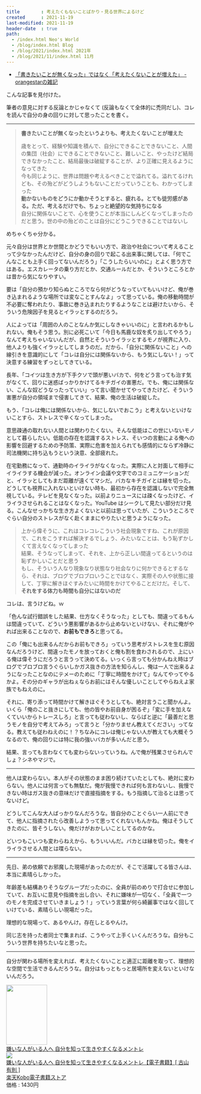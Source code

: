 ```yaml
---
title        : 考えたくもないことばかり・見る世界によるけど
created      : 2021-11-19
last-modified: 2021-11-19
header-date  : true
path:
  - /index.html Neo's World
  - /blog/index.html Blog
  - /blog/2021/index.html 2021年
  - /blog/2021/11/index.html 11月
---
```


- [「書きたいことが無くなった」ではなく「考えたくないことが増えた」 - orangestarの雑記](https://orangestar.hatenadiary.jp/entry/2021/11/11/134335)

こんな記事を見付けた。

筆者の意見に対する反論とかじゃなくて (反論もなくて全体的に禿同だし)、コレを読んで自分の身の回りに対して思ったことを書く。

---

> **書きたいことが無くなったというよりも、考えたくないことが増えた**
> 
> 歳をとって、経験や知識を積んで、自分にできることできないこと、人間の集団（社会）にできることできないこと、難しいこと、やったけど結局できなかったこと、結局最後は破綻することが、より正確に見えるようになってきた  
> 今も同じように、世界は問題や考えるべきことで溢れてる。溢れてるけれども、その殆どがどうしようもないことだっていうことも、わかってしまった  
> **動かないものをどうにか動かそうとすると、疲れる。とても徒労感がある。ただ、考えるだけでも、ちょっと絶望的な気持ちになる**  
> 自分に関係ないことで、心を使うことが本当にしんどくなってしまったのだと思う。世の中の殆どのことは自分にどうこうできることではないし

めちゃくちゃ分かる。

元々自分は世界とか世間とかどうでもいい方で、政治や社会について考えることって少なかったんだけど、自分の身の回りで起こる出来事に関しては、「何でこんなことも上手く回ってないんだろう」「こうしたらいいのに」とよく思う方ではある。エスカレータの乗り方だとか、交通ルールだとか、そういうところとかは昔から気になりやすい。

要は「自分の預かり知らぬところでなら何がどうなっていてもいいけど、俺が巻き込まれるような場所では変なことすんなよ」って思っている。俺の移動時間が不必要に奪われたり、事故に巻き込まれたりするようなことは避けたいから、そういう危険因子を見るとイラッとするのだろう。

人によっては「周囲の人のことなんか気にしなきゃいいのに」と言われるかもしれない。俺もそう思う。別に必死こいて「今日も馬鹿な奴を炙り出してやろう」なんて考えちゃいないんだが、自然とそういうイラッとするモノが視界に入り、他人よりも強くイラッとしてしまうのだ。だから、「自分に関係ないこと」への線引きを意識的にして「コレは自分には関係ないから、もう気にしない！」って決意する練習をずっとしてきている。

長年、「コイツは生き方が下手クソで頭が悪いバカで、何をどう言っても治す気がなくて、回りに迷惑ばっかりかけてるキチガイの害悪だ。でも、俺には関係ない、こんな奴どうなったっていい」って言い聞かせてやってきたけど、そういう害悪が自分の領域まで侵害してきて、結果、俺の生活は破綻した。

もう、「コレは俺には関係ないから、気にしないでおこう」と考えないといけないことすら、ストレスで辛くなってしまった。

意思疎通の取れない人間とは関わりたくない。そんな低能はこの世にいないモノとして暮らしたい。低能の存在を認識するストレス、そいつの言動による俺への影響を回避するための予防策、実際に危害を加えられても感情的にならず冷静に司法機関に持ち込もうという決意、全部疲れた。

在宅勤務になって、通勤時のイライラがなくなった。実際に人と対面して相手にイライラする機会が減った。オンライン会議や文字でのコミュニケーションだと、イラッとしてもまだ距離が遠くてマシだ。バカなキチガイとは縁を切った。どうしても視界に入れないといけない時も、最初から存在を認識しないで完全無視している。テレビを見なくなった。以前よりニュースには疎くなったけど、イライラさせられることはなくなった。YouTube はシークして見たい部分だけ見る。こんなせっかちな生き方よくないと以前は思っていたが、こういうところでぐらい自分のストレスがなく赴くままにやりたいと思うようになった。

> 上から偉そうに、これはコレコレこういう社会現象ですね、これが原因で、これをこうすれば解決するでしょう、みたいなことは、もう恥ずかしくて言えなくなってしまった  
> 結果、そうなってしまって、それを、上から正しい間違ってるというのは恥ずかしいことだと思う  
> もし、そういう人なり現象なり状態なり社会なりに何かできるとするなら、それは、ブログでブロブロいうことではなく、実際その人や状態に接して、丁寧に解きほぐすみたいに時間をかけてやることだけだ。そして、**それをする体力も時間も自分にはないのだ**

コレは、言うけどね。ｗ

「色んな試行錯誤をした結果、仕方なくそうなった」としても、間違ってるもんは間違っていて、どういう悪影響があるから止めないといけない、それに俺がやれば出来ることなので、**お前もできろ**と思ってる。

この「俺にも出来るんだからお前もできろ」っていう思考がストレスを生む原因なんだろうけど、間違ったモノを放っておくと俺も割を食わされるので、上にいる俺は偉そうにだろうと言うって決めてる。いっくら言っても分かんねえ時はブログでブロブロ言うぐらいしかガス抜きの方法を知らんし、俺は一人で出来るようになったことなのにテメーのために「丁寧に時間をかけて」なんてやってやるかよ。その分のギャラが出ねぇならお前にはそんな優しいことしてやらねえよ家族でもねえのに。

それに、寄り添って時間かけて解きほぐそうとしても、絶対言うこと聞かんよ。いくら「俺のこと抜きにしても、他の皆やお前自身が困るぞ」「変に手を加えなくていいからトレースしろ」と言っても従わないし、ならばと逆に「最善だと思うモノを自分で考えてみろ」って言うと「分かりません教えてください」ってなる。教えても従わねえのに！？ちなみにコレは俺じゃない人が教えても大概そうなるので、俺の回りには特に我の強いバカが多いんだと思う。

結果、言っても言わなくても変わらないっていうね。んで俺が残業させられんでしょ？シネやマジで。

---

他人は変わらない。本人がその状態のまま困り続けていたとしても、絶対に変わらない。他人には何言っても無駄だ。俺が我慢できれば何も言わないし、我慢できない時はガス抜きの意味だけで直接指摘をする。もう指摘して治るとは思ってないけど。

どうしてこんな大人ばっかりなんだろうな。皆自分のことぐらい一人前にできて、他人に指摘されたら改善しようって思ってくれないもんかね。俺はそうしてきたのに、皆そうしない。俺だけがおかしいことしてるのかな。

どいつもこいつも変わらねえから、もういいんだ。バカとは縁を切った。俺をイライラさせる人間とは喋らない。

---

先日、弟の依頼でお邪魔した現場があったのだが、そこで活躍してる皆さんは、本当に素晴らしかった。

年齢差も結構ありそうなグループだったのに、全員が前のめりで打合せに参加していて、お互いに意見や指摘を出し合い、それに嫌味が一切なく、「全員で一つのモノを完成させていきましょう！」っていう言葉が何ら綺麗事ではなく回していけている、素晴らしい現場だった。

理想的な現場って、あるやんけ。存在しとるやんけ。

同じ志を持った者同士で集まれば、こうやって上手くいくんだろうな。自分もこういう世界を持ちたいなと思った。

---

自分が関わる場所を変えれば、考えたくないことと適正に距離を取って、理想的な空間で生活できるんだろうな。自分はもっともっと居場所を変えないといけないんだろう。

<div class="ad-amazon">
  <div class="ad-amazon-image">
    <a href="https://www.amazon.co.jp/dp/B0844JWBY2?tag=neos21-22&amp;linkCode=osi&amp;th=1&amp;psc=1">
      <img src="https://m.media-amazon.com/images/I/416FpbCgEFL._SL160_.jpg" width="109" height="160">
    </a>
  </div>
  <div class="ad-amazon-info">
    <div class="ad-amazon-title">
      <a href="https://www.amazon.co.jp/dp/B0844JWBY2?tag=neos21-22&amp;linkCode=osi&amp;th=1&amp;psc=1">嫌いな人がいる人へ 自分を知って生きやすくなるメントレ</a>
    </div>
  </div>
</div>

<div class="ad-rakuten">
  <div class="ad-rakuten-image">
    <a href="https://hb.afl.rakuten.co.jp/hgc/g00reb42.waxycf23.g00reb42.waxyd080/?pc=https%3A%2F%2Fitem.rakuten.co.jp%2Frakutenkobo-ebooks%2Fbceb21a785793d57b3dcd004908776cf%2F&amp;m=http%3A%2F%2Fm.rakuten.co.jp%2Frakutenkobo-ebooks%2Fi%2F18893310%2F">
      <img src="https://thumbnail.image.rakuten.co.jp/@0_mall/rakutenkobo-ebooks/cabinet/8188/2000008118188.jpg?_ex=128x128">
    </a>
  </div>
  <div class="ad-rakuten-info">
    <div class="ad-rakuten-title">
      <a href="https://hb.afl.rakuten.co.jp/hgc/g00reb42.waxycf23.g00reb42.waxyd080/?pc=https%3A%2F%2Fitem.rakuten.co.jp%2Frakutenkobo-ebooks%2Fbceb21a785793d57b3dcd004908776cf%2F&amp;m=http%3A%2F%2Fm.rakuten.co.jp%2Frakutenkobo-ebooks%2Fi%2F18893310%2F">嫌いな人がいる人へ 自分を知って生きやすくなるメントレ【電子書籍】[ 古山 有則 ]</a>
    </div>
    <div class="ad-rakuten-shop">
      <a href="https://hb.afl.rakuten.co.jp/hgc/g00reb42.waxycf23.g00reb42.waxyd080/?pc=https%3A%2F%2Fwww.rakuten.co.jp%2Frakutenkobo-ebooks%2F&amp;m=http%3A%2F%2Fm.rakuten.co.jp%2Frakutenkobo-ebooks%2F">楽天Kobo電子書籍ストア</a>
    </div>
    <div class="ad-rakuten-price">価格 : 1430円</div>
  </div>
</div>
